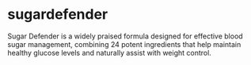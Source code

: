# sugardefender
Sugar Defender is a widely praised formula designed for effective blood sugar management, combining 24 potent ingredients that help maintain healthy glucose levels and naturally assist with weight control.
